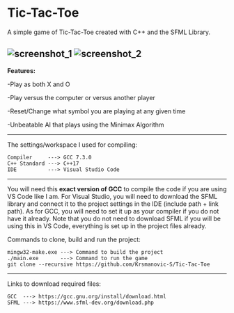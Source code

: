 # Tic-Tac-Toe
 A simple game of Tic-Tac-Toe created with C++ and the SFML Library.

![screenshot_1](https://user-images.githubusercontent.com/103185975/167437273-c2eebe78-cbc9-4832-bb19-034acf29d2da.PNG)  ![screenshot_2](https://user-images.githubusercontent.com/103185975/167437278-563032d6-fe20-452e-8562-c254e06f1637.PNG)
--------------------------------
**Features:**

-Play as both X and O

-Play versus the computer or versus another player

-Reset/Change what symbol you are playing at any given time

-Unbeatable AI that plays using the Minimax Algorithm

--------------------------------
 The settings/workspace I used for compiling:
  
    Compiler     ---> GCC 7.3.0
    C++ Standard ---> C++17
    IDE          ---> Visual Studio Code
    
--------------------------------
You will need this **exact version of GCC** to compile the code if you are using VS Code like I am. For Visual Studio, you will need to download the SFML library and connect it to the project settings in the IDE (include path + link path). As for GCC, you will need to set it up as your compiler if you do not have it already. Note that you do not need to download SFML if you will be using this in VS Code, everything is set up in the project files already.

Commands to clone, build and run the project:

    mingw32-make.exe ---> Command to build the project
    ./main.exe       ---> Command to run the game
    git clone --recursive https://github.com/Krsmanovic-S/Tic-Tac-Toe

--------------------------------
Links to download required files:

    GCC  ---> https://gcc.gnu.org/install/download.html
    SFML ---> https://www.sfml-dev.org/download.php
